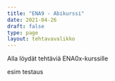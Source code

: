 ```yaml
---
title: "ENA9 - Abikurssi"
date: 2021-04-26
draft: false
type: page
layout: tehtavavalikko
---
```


Alla löydät tehtäviä ENA0x-kurssille

esim testaus